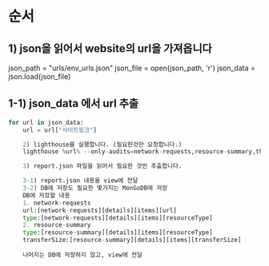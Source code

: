 # 순서 
## 1) json을 읽어서 website의 url을 가져옵니다
json_path = "urls/env_urls.json"
json_file = open(json_path, 'r')
json_data = json.load(json_file)

## 1-1) json_data 에서 url 추출
```python
for url in json_data:
    url = url["사이트링크"]

    2) lighthouse를 실행합니다. (필요한것만 요청합니다.)
    lighthouse %url% --only-audits=network-requests,resource-summary,third-party-summary,script-treemap-data,total-byte-weight,unused-css-rules,unused-javascript,modern-image-formats,efficient-animated-content,duplicated-javascript,js-libraries --output json --output-path ./report.json --preset=desktop

    3) report.json 파일을 읽어서 필요한 것만 추출합니다. 

    3-1) report.json 내용을 view에 전달
    3-2) DB에 저장도 필요한 몇가지는 MonGoDB에 저장
    DB에 저장할 내용
    1. network-requests
    url:[network-requests][details][items][url]
    type:[network-requests][details][items][resourceType]
    2. resource-summary
    type:[resource-summary][details][items][resourceType]
    transferSize:[resource-summary][details][items][transferSize]
    
    나머지는 DB에 저장하지 않고, view에 전달 
```